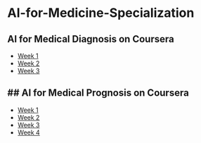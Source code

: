 # AI-for-Medicine-Specialization

## AI for Medical Diagnosis on Coursera
* [Week 1](https://github.com/NLGRF/AI-for-Medicine-Specialization/tree/main/AI-for-Medical-Diagnosis/Week%201)
* [Week 2](https://github.com/NLGRF/AI-for-Medicine-Specialization/tree/main/AI-for-Medical-Diagnosis/Week%202)
* [Week 3](https://github.com/NLGRF/AI-for-Medicine-Specialization/tree/main/AI-for-Medical-Diagnosis/Week%203)

## ## AI for Medical Prognosis on Coursera
* [Week 1]()
* [Week 2]()
* [Week 3]()
* [Week 4]()
